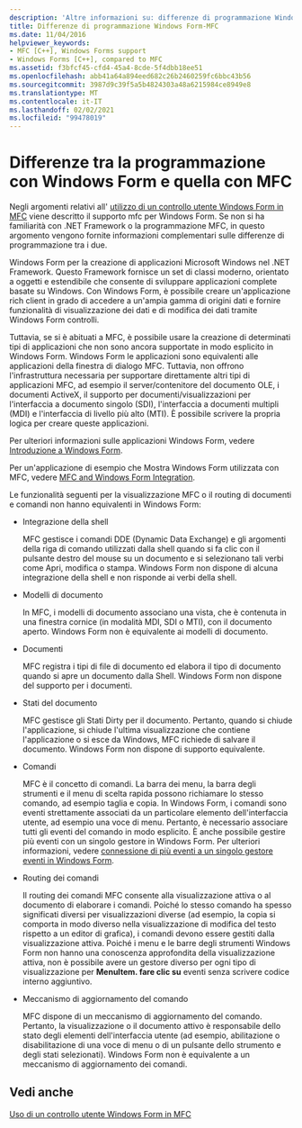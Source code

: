 ```yaml
---
description: 'Altre informazioni su: differenze di programmazione Windows Form/MFC'
title: Differenze di programmazione Windows Form-MFC
ms.date: 11/04/2016
helpviewer_keywords:
- MFC [C++], Windows Forms support
- Windows Forms [C++], compared to MFC
ms.assetid: f3bfcf45-cfd4-45a4-8cde-5f4dbb18ee51
ms.openlocfilehash: abb41a64a894eed682c26b2460259fc6bbc43b56
ms.sourcegitcommit: 3987d9c39f5a5b4824303a48a6215984ce8949e8
ms.translationtype: MT
ms.contentlocale: it-IT
ms.lasthandoff: 02/02/2021
ms.locfileid: "99478019"
---
```

# <a name="windows-formsmfc-programming-differences"></a>Differenze tra la programmazione con Windows Form e quella con MFC

Negli argomenti relativi all' [utilizzo di un controllo utente Windows Form in MFC](../dotnet/using-a-windows-form-user-control-in-mfc.md) viene descritto il supporto mfc per Windows Form. Se non si ha familiarità con .NET Framework o la programmazione MFC, in questo argomento vengono fornite informazioni complementari sulle differenze di programmazione tra i due.

Windows Form per la creazione di applicazioni Microsoft Windows nel .NET Framework. Questo Framework fornisce un set di classi moderno, orientato a oggetti e estendibile che consente di sviluppare applicazioni complete basate su Windows. Con Windows Form, è possibile creare un'applicazione rich client in grado di accedere a un'ampia gamma di origini dati e fornire funzionalità di visualizzazione dei dati e di modifica dei dati tramite Windows Form controlli.

Tuttavia, se si è abituati a MFC, è possibile usare la creazione di determinati tipi di applicazioni che non sono ancora supportate in modo esplicito in Windows Form. Windows Form le applicazioni sono equivalenti alle applicazioni della finestra di dialogo MFC. Tuttavia, non offrono l'infrastruttura necessaria per supportare direttamente altri tipi di applicazioni MFC, ad esempio il server/contenitore del documento OLE, i documenti ActiveX, il supporto per documenti/visualizzazioni per l'interfaccia a documento singolo (SDI), l'interfaccia a documenti multipli (MDI) e l'interfaccia di livello più alto (MTI). È possibile scrivere la propria logica per creare queste applicazioni.

Per ulteriori informazioni sulle applicazioni Windows Form, vedere [Introduzione a Windows Form](/dotnet/framework/winforms/windows-forms-overview).

Per un'applicazione di esempio che Mostra Windows Form utilizzata con MFC, vedere [MFC and Windows Form Integration](https://download.cnet.com/MFC-and-WinForms-Integration/3000-2383_4-75453644.html).

Le funzionalità seguenti per la visualizzazione MFC o il routing di documenti e comandi non hanno equivalenti in Windows Form:

- Integrazione della shell

   MFC gestisce i comandi DDE (Dynamic Data Exchange) e gli argomenti della riga di comando utilizzati dalla shell quando si fa clic con il pulsante destro del mouse su un documento e si selezionano tali verbi come Apri, modifica o stampa. Windows Form non dispone di alcuna integrazione della shell e non risponde ai verbi della shell.

- Modelli di documento

   In MFC, i modelli di documento associano una vista, che è contenuta in una finestra cornice (in modalità MDI, SDI o MTI), con il documento aperto. Windows Form non è equivalente ai modelli di documento.

- Documenti

   MFC registra i tipi di file di documento ed elabora il tipo di documento quando si apre un documento dalla Shell. Windows Form non dispone del supporto per i documenti.

- Stati del documento

   MFC gestisce gli Stati Dirty per il documento. Pertanto, quando si chiude l'applicazione, si chiude l'ultima visualizzazione che contiene l'applicazione o si esce da Windows, MFC richiede di salvare il documento. Windows Form non dispone di supporto equivalente.

- Comandi

   MFC è il concetto di comandi. La barra dei menu, la barra degli strumenti e il menu di scelta rapida possono richiamare lo stesso comando, ad esempio taglia e copia. In Windows Form, i comandi sono eventi strettamente associati da un particolare elemento dell'interfaccia utente, ad esempio una voce di menu. Pertanto, è necessario associare tutti gli eventi del comando in modo esplicito. È anche possibile gestire più eventi con un singolo gestore in Windows Form. Per ulteriori informazioni, vedere [connessione di più eventi a un singolo gestore eventi in Windows Form](/dotnet/framework/winforms/how-to-connect-multiple-events-to-a-single-event-handler-in-windows-forms).

- Routing dei comandi

   Il routing dei comandi MFC consente alla visualizzazione attiva o al documento di elaborare i comandi. Poiché lo stesso comando ha spesso significati diversi per visualizzazioni diverse (ad esempio, la copia si comporta in modo diverso nella visualizzazione di modifica del testo rispetto a un editor di grafica), i comandi devono essere gestiti dalla visualizzazione attiva. Poiché i menu e le barre degli strumenti Windows Form non hanno una conoscenza approfondita della visualizzazione attiva, non è possibile avere un gestore diverso per ogni tipo di visualizzazione per **MenuItem. fare clic su** eventi senza scrivere codice interno aggiuntivo.

- Meccanismo di aggiornamento del comando

   MFC dispone di un meccanismo di aggiornamento del comando. Pertanto, la visualizzazione o il documento attivo è responsabile dello stato degli elementi dell'interfaccia utente (ad esempio, abilitazione o disabilitazione di una voce di menu o di un pulsante dello strumento e degli stati selezionati). Windows Form non è equivalente a un meccanismo di aggiornamento dei comandi.

## <a name="see-also"></a>Vedi anche

[Uso di un controllo utente Windows Form in MFC](../dotnet/using-a-windows-form-user-control-in-mfc.md)
